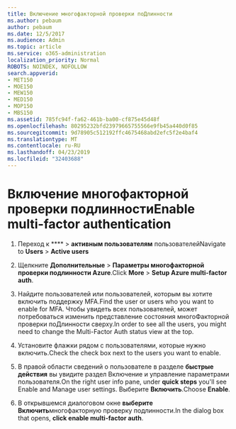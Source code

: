 ```yaml
---
title: Включение многофакторной проверки поДлинности
ms.author: pebaum
author: pebaum
ms.date: 12/5/2017
ms.audience: Admin
ms.topic: article
ms.service: o365-administration
localization_priority: Normal
ROBOTS: NOINDEX, NOFOLLOW
search.appverid:
- MET150
- MOE150
- MEW150
- MED150
- MOP150
- MBS150
ms.assetid: 785fc94f-fa62-461b-ba00-cf875e45d48f
ms.openlocfilehash: 80295232bfd23979665755566e9fb45a440d0f85
ms.sourcegitcommit: 9d78905c512192ffc4675468abd2efc5f2e4baf4
ms.translationtype: MT
ms.contentlocale: ru-RU
ms.lasthandoff: 04/23/2019
ms.locfileid: "32403688"
---
```

# <a name="enable-multi-factor-authentication"></a><span data-ttu-id="9d139-102">Включение многофакторной проверки подлинности</span><span class="sxs-lookup"><span data-stu-id="9d139-102">Enable multi-factor authentication</span></span>

1. <span data-ttu-id="9d139-103">Переход к \*\*\*\* \> **активным пользователям** пользователей</span><span class="sxs-lookup"><span data-stu-id="9d139-103">Navigate to **Users** \> **Active users**</span></span>
    
2. <span data-ttu-id="9d139-104">Щелкните **Дополнительные** \> **Параметры многофакторной проверки подлинности Azure**.</span><span class="sxs-lookup"><span data-stu-id="9d139-104">Click **More** \> **Setup Azure multi-factor auth**.</span></span> 
    
3. <span data-ttu-id="9d139-105">Найдите пользователей или пользователей, которым вы хотите включить поддержку MFA.</span><span class="sxs-lookup"><span data-stu-id="9d139-105">Find the user or users who you want to enable for MFA.</span></span> <span data-ttu-id="9d139-106">Чтобы увидеть всех пользователей, может потребоваться изменить представление состояния многоФакторной проверки поДлинности сверху.</span><span class="sxs-lookup"><span data-stu-id="9d139-106">In order to see all the users, you might need to change the Multi-Factor Auth status view at the top.</span></span>
    
4. <span data-ttu-id="9d139-107">Установите флажки рядом с пользователями, которые нужно включить.</span><span class="sxs-lookup"><span data-stu-id="9d139-107">Check the check box next to the users you want to enable.</span></span>
    
5.  <span data-ttu-id="9d139-108">В правой области сведений о пользователе в разделе **быстрые действия** вы увидите раздел Включение и управление параметрами пользователя.</span><span class="sxs-lookup"><span data-stu-id="9d139-108">On the right user info pane, under **quick steps** you'll see Enable and Manage user settings.</span></span> <span data-ttu-id="9d139-109">Выберите **Включить**.</span><span class="sxs-lookup"><span data-stu-id="9d139-109">Choose **Enable**.</span></span> 
    
6. <span data-ttu-id="9d139-110">В открывшемся диалоговом окне **выберите Включить**многофакторную проверку подлинности.</span><span class="sxs-lookup"><span data-stu-id="9d139-110">In the dialog box that opens, **click enable multi-factor auth**.</span></span> 
    

